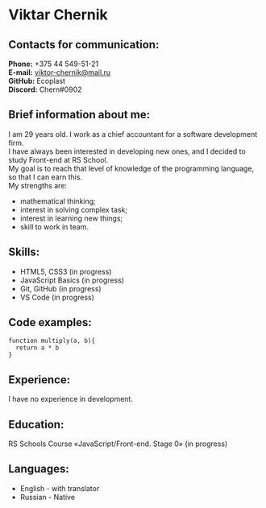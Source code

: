 # Viktar Chernik

## Contacts for communication:
**Phone:** +375 44 549-51-21<br>
**E-mail:** viktor-chernik@mail.ru<br>
**GitHub:** Ecoplast<br>
**Discord:** Chern#0902

## Brief information about me:
I am 29 years old. I work as a chief accountant for a software development firm.<br>
I have always been interested in developing new ones, and I decided to study Front-end at RS School.<br>
My goal is to reach that level of knowledge of the programming language, so that I can earn this.<br>
My strengths are:<br>
- mathematical thinking;
- interest in solving complex task;
- interest in learning new things;
- skill to work in team.

## Skills:
- HTML5, CSS3 (in progress)
- JavaScript Basics (in progress)
- Git, GitHub (in progress)
- VS Code (in progress)

## Code examples:
```
function multiply(a, b){
  return a * b
}
```

## Experience:
I have no experience in development.

## Education:
RS Schools Course «JavaScript/Front-end. Stage 0» (in progress)

## Languages:
- English - with translator
- Russian - Native
